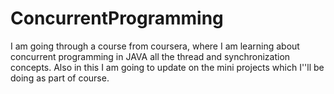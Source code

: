 # ConcurrentProgramming
I am going through a course from coursera, where I am learning about concurrent programming in JAVA all the thread and synchronization concepts. Also in this I am going to update on the mini projects which I''ll be doing as part of course. 
